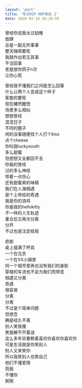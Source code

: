 ```yaml
---
layout: 'post'
title: '写点HIP HOP来玩 2'
date: 2020-02-10 16:28:59
---
```


曾经你说我太过幼稚<br />放肆<br />总是一副无所事事<br />整天嗨得要死<br />我就作出若无其事<br />不当回事<br />老是放你鸽子n次<br />让你心死</p>
<p>曾经我不懂我们之间是怎么回事<br />什么让两个人变成这个样子<br />客套的要死<br />现在幡然醒悟<br />场景多么相似<br />想想曾经<br />混混日子<br />不同的圈子<br />闲的没事随便找个人打个kiss<br />点个cheese<br />你叫我luckysouth<br />多么甜蜜<br />但想想又全都回不去<br />你我的曾经<br />过的多么神经<br />带着一点伤心<br />还有甜蜜素的味精<br />我们在人海相遇<br />是个上帝给的奇遇<br />我是你的浪鸡<br />你是我的hellokitty<br />不一样的人生轨迹<br />重合后又再次分离<br />分开<br />不过也是注定结局</p>
<p>悲剧<br />桌上摆满了杯具<br />一个在北京<br />一个在XX小镇里<br />同一个城市里再也没有我们的身影<br />穿梭的车流也不会为我们而停息<br />相遇又分离<br />奇遇<br />很容易<br />分离<br />分离<br />不过是个简单问题<br />但想念<br />确是经久不离<br />别人笑我傻<br />笑我解不开着谜<br />这么多年非要赖着喜欢你喜欢你喜欢你<br />可是生活就是你笑别人<br />别人又来笑你<br />所以我笑别人也笑自己<br />他们不懂爱情<br />而我<br />不懂你<br />
										粥粥

